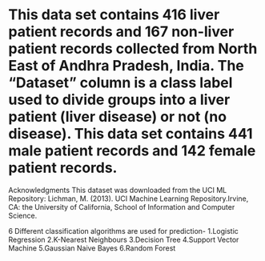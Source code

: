 # This data set contains 416 liver patient records and 167 non-liver patient records collected from North East of Andhra Pradesh, India. The “Dataset” column is a class label used to divide groups into a liver patient (liver disease) or not (no disease). This data set contains 441 male patient records and 142 female patient records.


Acknowledgments
This dataset was downloaded from the UCI ML Repository:
Lichman, M. (2013). UCI Machine Learning Repository.Irvine, CA: the University of California, School of Information and Computer Science.

6 Different classification algorithms are used for prediction-
1.Logistic Regression
2.K-Nearest Neighbours
3.Decision Tree
4.Support Vector Machine
5.Gaussian Naive Bayes
6.Random Forest
